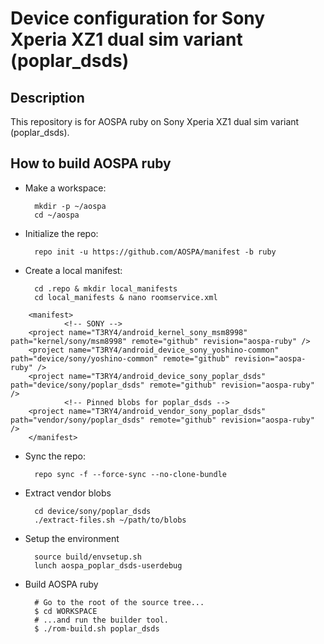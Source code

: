 Device configuration for Sony Xperia XZ1 dual sim variant (poplar_dsds)
========================================================

Description
-----------

This repository is for AOSPA ruby on Sony Xperia XZ1 dual sim variant (poplar_dsds).

How to build AOSPA ruby
----------------------

* Make a workspace:

        mkdir -p ~/aospa
        cd ~/aospa

* Initialize the repo:

        repo init -u https://github.com/AOSPA/manifest -b ruby

* Create a local manifest:

        cd .repo & mkdir local_manifests
        cd local_manifests & nano roomservice.xml
        
<?xml version="1.0" encoding="UTF-8"?>
        <manifest>
                <!-- SONY -->
        <project name="T3RY4/android_kernel_sony_msm8998" path="kernel/sony/msm8998" remote="github" revision="aospa-ruby" />
        <project name="T3RY4/android_device_sony_yoshino-common" path="device/sony/yoshino-common" remote="github" revision="aospa-ruby" />
        <project name="T3RY4/android_device_sony_poplar_dsds" path="device/sony/poplar_dsds" remote="github" revision="aospa-ruby" />
                <!-- Pinned blobs for poplar_dsds -->
        <project name="T3RY4/android_vendor_sony_poplar_dsds" path="vendor/sony/poplar_dsds" remote="github" revision="aospa-ruby" />
        </manifest>

* Sync the repo:

        repo sync -f --force-sync --no-clone-bundle

* Extract vendor blobs

        cd device/sony/poplar_dsds
        ./extract-files.sh ~/path/to/blobs

* Setup the environment

        source build/envsetup.sh
        lunch aospa_poplar_dsds-userdebug

* Build AOSPA ruby

        # Go to the root of the source tree...
        $ cd WORKSPACE
        # ...and run the builder tool.
        $ ./rom-build.sh poplar_dsds
